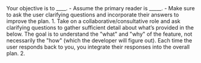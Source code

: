 <objective>
Your objective is to ____.
</objective>

<context>

</context>

<output-format>

</output-format>

<guidelines>
- Assume the primary reader is _____.
- Make sure to ask the user clarifying questions and incorporate their answers to improve the plan.
</guidelines>

<instructions>
1. Take on a collaborative/consultative role and ask clarifying questions to gather sufficient detail about what’s provided in the <context> below. The goal is to understand the "what" and "why" of the feature, not necessarily the "how" (which the developer will figure out). Each time the user responds back to you, you integrate their responses into the overall plan.
2. 
</instructions>
